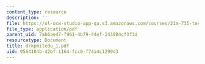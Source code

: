 ```yaml
---
content_type: resource
description: ''
file: https://ol-ocw-studio-app-qa.s3.amazonaws.com/courses/21m-735-technical-design-scenery-mechanisms-and-special-effects-spring-2004/9564104b42bf1164fcc0f74a4c1299d3_drkpmitedu_1.pdf
file_type: application/pdf
parent_uid: 7ab6ae47-f961-4b79-44ef-243984cf3f3d
resourcetype: Document
title: drkpmitedu_1.pdf
uid: 9564104b-42bf-1164-fcc0-f74a4c1299d3
---
```

